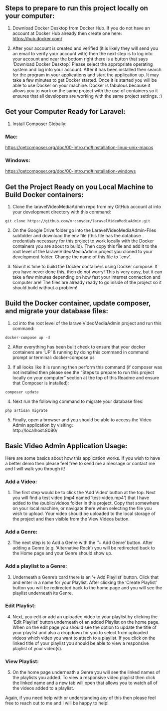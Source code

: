 ## Steps to prepare to run this project locally on your computer:

1. Download Docker Desktop from Docker Hub.  If you do not have an account at Docker Hub already then create one here:
	https://hub.docker.com/

2. After your account is created and verified (it is likely they will send you an email to verify your account with) then the next step is to log into your account and near the bottom right there is a button that says ‘Download Docker Desktop’.  Please select the appropriate operating system and log into your account.  After it has been installed then search for the program in your applications and start the application up.  It may take a few minutes to get Docker started.  Once it is started you will be able to use Docker on your machine.  Docker is fabulous because it allows you to work on the same project with the use of containers so it ensures that all developers are working with the same project settings. :)  


## Get your Computer Ready for Laravel:

1. Install Composer Globally:

### Mac:

https://getcomposer.org/doc/00-intro.md#installation-linux-unix-macos


### Windows:  

https://getcomposer.org/doc/00-intro.md#installation-windows



## Get the Project Ready on you Local Machine to Build Docker containers:

1. Clone the laravelVideoMediaAdmin repo from my GitHub account at into your development directory with this command:


```
git clone https://github.com/mrcsnyder/laravelVideoMediaAdmin.git
```
 

2. On the Google Drive folder go into the LaravelVideoMediaAdmin-Files subfolder and download the env file (this file has the database credentials necessary for this project to work locally with the Docker containers you are about to build).  Then copy this file and add it to the root level of the laravelVideoMediaAdmin project you cloned to your development folder.  Change the name of this file to ‘.env’.  


3. Now it is time to build the Docker containers using Docker compose.  If you have never done this, then do not worry!  This is very easy, but it can take a few minutes depending on how fast your internet connection and computer are!  The files are already ready to go inside of the project so it should build without a problem!


## Build the Docker container, update composer, and migrate your database files:



1. cd into the root level of the laravelVideoMediaAdmin project and run this command: 

```
docker-compose up -d
```


2. After everything has been built check to ensure that your docker containers are ‘UP’ & running by doing this command in command prompt or terminal:
docker-compose ps



3. If all looks like it is running then perform this command (if composer was not installed then please see the “Steps to prepare to run this project locally on your computer” section at the top of this Readme and ensure that Composer is installed):
```
composer update
```

4. Next run the following command to migrate your database files:

```
php artisan migrate
```

5. Finally, open a browser and you should be able to access the Video Admin application by visiting:  
http://localhost:8080/



## Basic Video Admin Application Usage:


Here are some basics about how this application works.  If you wish to have a better demo then please feel free to send me a message or contact me and I will walk you through it!


### Add a Video:

1. The first step would be to click the ‘Add Video’ button at the top.  Next you will find a test video (mp4 named ‘test-video.mp4’) that I have added to the /public/videos folder in this project.  Copy that somewhere on your local machine, or navigate there when selecting the file you wish to upload.  Your video should be uploaded to the local storage of the project and then visible from the View Videos button.  


### Add a Genre:

2. The next step is to Add a Genre with the ‘’+ Add Genre’ button.  After adding a Genre (e.g. ‘Alternative Rock’) you will be redirected back to the Home page and your Genre should show up.  


### Add a playlist to a Genre:

3. Underneath a Genre’s card there is an ‘+ Add Playlist’ button.  Click that and enter in a name for your Playlist.  After clicking the ‘Create Playlist’ button you will be redirected back to the home page and you will see the playlist underneath its Genre.  


### Edit Playlist:

4. Next, you edit or add an uploaded video to your playlist by clicking the ‘Edit Playlist’ button underneath of an added Playlist on the home page.  When on the edit page you should see the option to update the title of your playlist and also a dropdown for you to select from uploaded videos which video you want to attach to a playlist.  If you click on the linked title of your playlist you should be able to view a responsive playlist of your video(s).    


### View Playlist:

5. On the home page underneath a Genre you will see the linked names of the playlists you added.  To view a responsive video playlist then click the linked name and a new tab will open that allows you to watch all of the videos added to a playlist.


Again, if you need help with or understanding any of this then please feel free to reach out to me and I will be happy to help!
